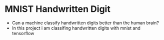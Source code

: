 # MNIST Handwritten Digit 
- Can a machine classify handwritten digits better than the human brain?
- In this project i am classifing handwritten digits with mnist and tensorflow
